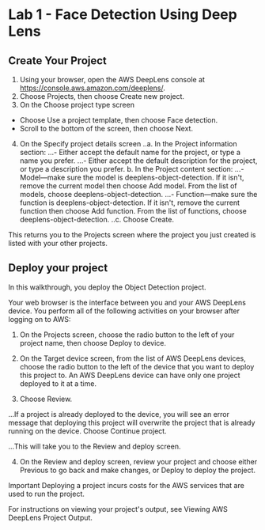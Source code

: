 # Lab 1 - Face Detection Using Deep Lens

## Create Your Project

1. Using your browser, open the AWS DeepLens console at https://console.aws.amazon.com/deeplens/.
2. Choose Projects, then choose Create new project.
3. On the Choose project type screen
- Choose Use a project template, then choose Face detection.
- Scroll to the bottom of the screen, then choose Next.
4. On the Specify project details screen
..a. In the Project information section:
...- Either accept the default name for the project, or type a name you prefer.
...- Either accept the default description for the project, or type a description you prefer.
b. In the Project content section:
...- Model—make sure the model is deeplens-object-detection. If it isn't, remove the current model then choose Add model. From the list of models, choose deeplens-object-detection.
...- Function—make sure the function is deeplens-object-detection. If it isn't, remove the current function then choose Add function. From the list of functions, choose deeplens-object-detection.
..c. Choose Create.

This returns you to the Projects screen where the project you just created is listed with your other projects.

## Deploy your project

In this walkthrough, you deploy the Object Detection project.

Your web browser is the interface between you and your AWS DeepLens device. You perform all of the following activities on your browser after logging on to AWS:

1. On the Projects screen, choose the radio button to the left of your project name, then choose Deploy to device.

2. On the Target device screen, from the list of AWS DeepLens devices, choose the radio button to the left of the device that you want to deploy this project to. An AWS DeepLens device can have only one project deployed to it at a time.

3. Choose Review.

...If a project is already deployed to the device, you will see an error message that deploying this project will overwrite the project that is already running on the device. Choose Continue project.

...This will take you to the Review and deploy screen.

4. On the Review and deploy screen, review your project and choose either Previous to go back and make changes, or Deploy to deploy the project.

Important
Deploying a project incurs costs for the AWS services that are used to run the project.

For instructions on viewing your project's output, see Viewing AWS DeepLens Project Output.
